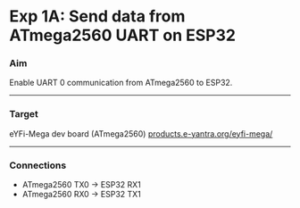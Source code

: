 # Exp 1A: Send data from ATmega2560 UART on ESP32

### Aim

Enable UART 0 communication from ATmega2560 to ESP32.

---

### Target

eYFi-Mega dev board (ATmega2560) [products.e-yantra.org/eyfi-mega/](products.e-yantra.org/eyfi-mega/)

---

### Connections

- ATmega2560 TX0	->	ESP32 RX1
- ATmega2560 RX0	->	ESP32 TX1
